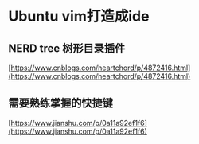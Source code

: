 # Ubuntu vim打造成ide #
## NERD tree 树形目录插件 ##
[https://www.cnblogs.com/heartchord/p/4872416.html](https://www.cnblogs.com/heartchord/p/4872416.html)
## 需要熟练掌握的快捷键 ##
[https://www.jianshu.com/p/0a11a92ef1f6](https://www.jianshu.com/p/0a11a92ef1f6)